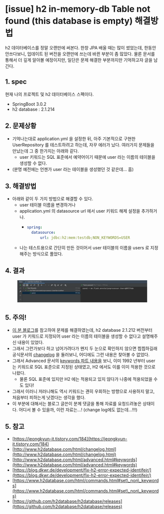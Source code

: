 # \[issue] h2 in-memory-db Table not found (this database is empty) 해결방법

h2 데이터베이스를 정말 오랜만에 써본다. 한창 JPA 배울 때는 많이 썼었는데, 한동안 안쓰다보니, 업데이트 된 버전을 오랜만에 쓰는데 바뀐 부분이 좀 많았다. 물론 문서를 통해서 더 깊게 알아볼 예정이지만, 일단은 문제 해결한 부분까지만 기억하고자 글을 남긴다.&#x20;

## 1. spec&#x20;

현재 나의 프로젝트 및 h2 데이터베이스 스펙이다.&#x20;

* SpringBoot 3.0.2&#x20;
* h2 database : 2.1.214&#x20;



## 2. 문제상황&#x20;

* 기억나는대로 application.yml 을 설정한 뒤, 아주 기본적으로 구현한 UserRepository 를 테스트하려고 하는데, 자꾸 에러가 났다. 여러가지 문제들을 만났는데 그 중 한가지는 아래와 같다.&#x20;
  * user 키워드는 SQL 표준에서 예약어이기 때문에 user 라는 이름의 테이블을 생성할 수 없다.&#x20;
* (분명 예전에는 언젠가 user 라는 테이블을 생성했던 것 같은데... 흠)

## 3. 해결방법&#x20;

* 아래와 같이 두 가지 방법으로 해결할 수 있다.&#x20;
  * user 테이블 이름을 변경하거나&#x20;
  * application.yml 의 datasource url 에서 user 키워드 해제 설정을 추가하거나.&#x20;
    * ```yaml
      spring:
        datasource:
            url: jdbc:h2:mem:testdb;NON_KEYWORDS=USER
      ```
  * 나는 테스트용으로 간단히 만든 것이어서 user 테이블의 이름을 users 로 지정해주는 방식으로 풀었다.&#x20;

## 4. 결과&#x20;

<figure><img src="../../.gitbook/assets/image (10).png" alt=""><figcaption></figcaption></figure>



## 5. 주의!&#x20;

* [이 분 블로그](https://jeongkyun-it.tistory.com/184)를 참고하여 문제를 해결하였는데, h2 database 2.1.212 버전부터 user 가 키워드로 지정되어 user 라는 이름의 테이블을 생성할 수 없다고 설명해주신 내용이 있었다.&#x20;
* 그래서 그런가보다 하고 넘어가려다가 왠지 두 눈으로 확인하지 않으면 찝찝하길래 공식문서의 [changelog](http://www.h2database.com/html/changelog.html) 을 둘러보니, 어디에도 그런 내용은 찾아볼 수 없었다.&#x20;
* 그래서 Advanced 문서의 [keywords 파트 내용을](http://www.h2database.com/html/advanced.html#keywords) 보니, 이미 1992 년부터 user 는 키워드로 SQL 표준으로 지정된 상태였고, H2 에서도 이를 이미 적용한 것으로 나왔다.&#x20;
  * 물론 SQL 표준에 있지만 H2 에는 적용되고 있지 않다가 나중에 적용되었을 수도 있다!&#x20;
* 그래서 이러니 저러니해도 역시 키워드는 괜히 우회하는 방향으로 사용하지 말고, 처음부터 피하는게 낫겠다는 생각을 했다.&#x20;
* 이 부분에 대해서는 블로그 글쓴이 분께 댓글을 통해 자료를 요청드려놓은 상태이다. 어디서 볼 수 있을까, 이런 자료는...! (change log에도 없는데...!!!) &#x20;



## 5. 참고&#x20;

* [https://jeongkyun-it.tistory.com/184](https://jeongkyun-it.tistory.com/184)
* [http://www.h2database.com/html/changelog.html](http://www.h2database.com/html/changelog.html)
* [http://www.h2database.com/html/advanced.html#keywords](http://www.h2database.com/html/advanced.html#keywords)
* [https://blog.dkwr.de/development/fix-h2-error-expected-identifeir/](https://blog.dkwr.de/development/fix-h2-error-expected-identifeir/)
* [https://www.h2database.com/html/commands.html#set\_non\_keywords](https://www.h2database.com/html/commands.html#set\_non\_keywords)
* [https://github.com/h2database/h2database/releases](https://github.com/h2database/h2database/releases)
